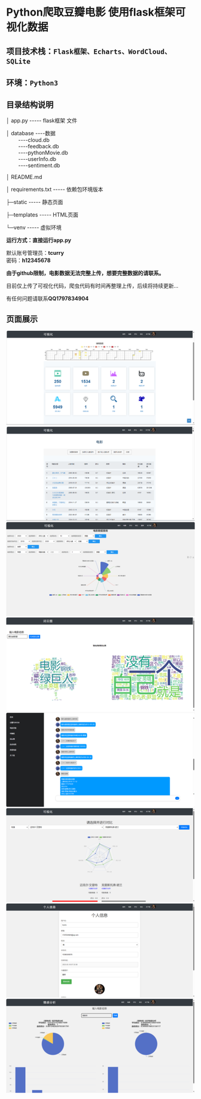 # Python爬取豆瓣电影 使用flask框架可视化数据

## 项目技术栈：`Flask框架、Echarts、WordCloud、SQLite`

## 环境：`Python3`

## 目录结构说明

│ app.py ----- flask框架 文件

│ database ----数据  
&emsp;&emsp; ----cloud.db  
&emsp;&emsp; ----feedback.db  
&emsp;&emsp; ----pythonMovie.db  
&emsp;&emsp; ----userInfo.db  
&emsp;&emsp; ----sentiment.db

│ README.md

│ requirements.txt ----- 依赖包环境版本

├─static ----- 静态页面

├─templates ----- HTML页面

└─venv ----- 虚拟环境

**运行方式：直接运行app.py**

默认账号管理员：**tcurry**  
密码：**h12345678**

**由于github限制，电影数据无法完整上传，想要完整数据的请联系。**

目前仅上传了可视化代码，爬虫代码有时间再整理上传，后续将持续更新...

有任何问题请联系**QQ1797834904**

## 页面展示

![index](./static/assets/img/page/index.png)
![movie](./static/assets/img/page/movie.png)
![chart](./static/assets/img/page/chart.png)
![wordcloud](./static/assets/img/page/wordcloud.png)
![askQuestion](./static/assets/img/page/askQuestion.png)
![compare](./static/assets/img/page/compare.png)
![info](./static\assets\img\page\info.png)
![sentiment](./static/assets/img/page/sentiment.png)
